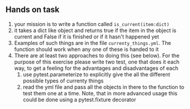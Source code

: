 Hands on task
------------------------
1. your mission is to write a function called ``is_current(item:dict)``
1. it takes a dict like object and returns true if the item in the object is current and 
   False if it is finished or if it hasn't happened yet
1. Examples of such things are in the file ``currenty_things.yml``. The function
   should work when any one of these is handed to it
1. There are at least two approaches to doing this (see below).  For the purpose
   of this exercise please write two test, one that does it each way, to get a 
   feeling for the advantages and disadvantages of each 
    1. use pytest.parameterize to explicitly give the all the different possible 
       types of currenty things
    1. read the yml file and pass all the objects in there to the function to 
       test them one at a time.  Note, that in more advanced usage this could be 
       done using a pytest.fixture decorator
